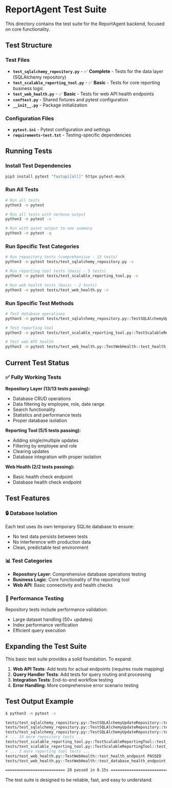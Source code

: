 # ReportAgent Test Suite

This directory contains the test suite for the ReportAgent backend, focused on core functionality.

## Test Structure

### Test Files

- **`test_sqlalchemy_repository.py`** - ✅ **Complete** - Tests for the data layer (SQLAlchemy repository)
- **`test_scalable_reporting_tool.py`** - ✅ **Basic** - Tests for core reporting business logic
- **`test_web_health.py`** - ✅ **Basic** - Tests for web API health endpoints
- **`conftest.py`** - Shared fixtures and pytest configuration
- **`__init__.py`** - Package initialization

### Configuration Files

- **`pytest.ini`** - Pytest configuration and settings
- **`requirements-test.txt`** - Testing-specific dependencies

## Running Tests

### Install Test Dependencies

```bash
pip3 install pytest "fastapi[all]" httpx pytest-mock
```

### Run All Tests

```bash
# Run all tests
python3 -m pytest

# Run all tests with verbose output
python3 -m pytest -v

# Run with quiet output to see summary
python3 -m pytest -q
```

### Run Specific Test Categories

```bash
# Run repository tests (comprehensive - 13 tests)
python3 -m pytest tests/test_sqlalchemy_repository.py -v

# Run reporting tool tests (basic - 5 tests)  
python3 -m pytest tests/test_scalable_reporting_tool.py -v

# Run web health tests (basic - 2 tests)
python3 -m pytest tests/test_web_health.py -v
```

### Run Specific Test Methods

```bash
# Test database operations
python3 -m pytest tests/test_sqlalchemy_repository.py::TestSQLAlchemyUpdateRepository::test_add_single_update -v

# Test reporting tool
python3 -m pytest tests/test_scalable_reporting_tool.py::TestScalableReportingTool::test_add_single_update -v

# Test web API health
python3 -m pytest tests/test_web_health.py::TestWebHealth::test_health_endpoint -v
```

## Current Test Status

### ✅ **Fully Working Tests**

**Repository Layer (13/13 tests passing):**
- Database CRUD operations
- Data filtering by employee, role, date range
- Search functionality 
- Statistics and performance tests
- Proper database isolation

**Reporting Tool (5/5 tests passing):**
- Adding single/multiple updates
- Filtering by employee and role
- Clearing updates
- Database integration with proper isolation

**Web Health (2/2 tests passing):**
- Basic health check endpoint
- Database health check endpoint

## Test Features

### 🔒 **Database Isolation**
Each test uses its own temporary SQLite database to ensure:
- No test data persists between tests
- No interference with production data
- Clean, predictable test environment

### 📊 **Test Categories**
- **Repository Layer**: Comprehensive database operations testing
- **Business Logic**: Core functionality of the reporting tool
- **Web API**: Basic connectivity and health checks

### 🚀 **Performance Testing**
Repository tests include performance validation:
- Large dataset handling (50+ updates)
- Index performance verification
- Efficient query execution

## Expanding the Test Suite

This basic test suite provides a solid foundation. To expand:

1. **Web API Tests**: Add tests for actual endpoints (requires route mapping)
2. **Query Handler Tests**: Add tests for query routing and processing
3. **Integration Tests**: End-to-end workflow testing
4. **Error Handling**: More comprehensive error scenario testing

## Test Output Example

```bash
$ python3 -m pytest -v

tests/test_sqlalchemy_repository.py::TestSQLAlchemyUpdateRepository::test_add_single_update PASSED
tests/test_sqlalchemy_repository.py::TestSQLAlchemyUpdateRepository::test_add_multiple_updates PASSED
tests/test_sqlalchemy_repository.py::TestSQLAlchemyUpdateRepository::test_get_recent_with_limit PASSED
# ... 10 more repository tests ...
tests/test_scalable_reporting_tool.py::TestScalableReportingTool::test_add_single_update PASSED
tests/test_scalable_reporting_tool.py::TestScalableReportingTool::test_add_multiple_updates PASSED
# ... 3 more reporting tool tests ...
tests/test_web_health.py::TestWebHealth::test_health_endpoint PASSED
tests/test_web_health.py::TestWebHealth::test_database_health_endpoint PASSED

========================== 20 passed in 0.15s ==========================
```

The test suite is designed to be reliable, fast, and easy to understand.